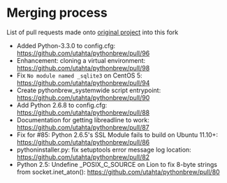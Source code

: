 Merging process
===============

List of pull requests made onto [original project](https://github.com/utahta/pythonbrew) into this fork
 * Added Python-3.3.0 to config.cfg: https://github.com/utahta/pythonbrew/pull/96
 * Enhancement: cloning a virtual environment: https://github.com/utahta/pythonbrew/pull/98
 * Fix `No module named _sqlite3` on CentOS 5: https://github.com/utahta/pythonbrew/pull/94
 * Create pythonbrew_systemwide script entrypoint: https://github.com/utahta/pythonbrew/pull/90
 * Add Python 2.6.8 to config.cfg: https://github.com/utahta/pythonbrew/pull/88
 * Documentation for getting libreadline to work: https://github.com/utahta/pythonbrew/pull/87
 * Fix for #85: Python 2.6.5's SSL Module fails to build on Ubuntu 11.10+: https://github.com/utahta/pythonbrew/pull/86
 * pythoninstaller.py: fix setuptools error message log location: https://github.com/utahta/pythonbrew/pull/82
 * Python 2.5: Undefine _POSIX_C_SOURCE on Lion to fix 8-byte strings from socket.inet_aton(): https://github.com/utahta/pythonbrew/pull/80